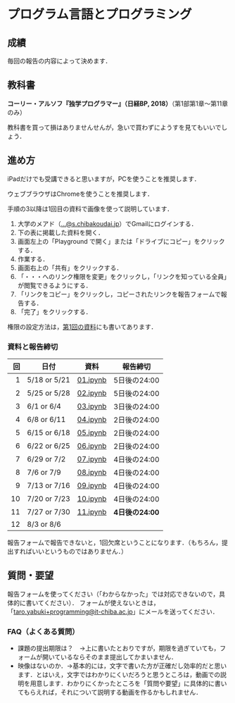 # プログラム言語とプログラミング

## 成績

毎回の報告の内容によって決めます．

## 教科書

**コーリー・アルソフ『独学プログラマー』（日経BP, 2018）**（第1部第1章～第11章のみ）

教科書を買って損はありませんせんが，急いで買わずにようすを見てもいいでしょう．

## 進め方

iPadだけでも受講できると思いますが，PCを使うことを推奨します．

ウェブブラウザはChromeを使うことを推奨します．

手順の3以降は1回目の資料で画像を使って説明しています．

1. 大学のメアド（...@s.chibakoudai.jp）でGmailにログインする．
1. 下の表に掲載した資料を開く．
1. 画面左上の「Playground で開く」または「ドライブにコピー」をクリックする．
1. 作業する．
1. 画面右上の「共有」をクリックする．
1. 「・・・へのリンク権限を変更」をクリックし，「リンクを知っている全員」が閲覧できるようにする．
1. 「リンクをコピー」をクリックし，コピーされたリンクを報告フォームで報告する．
1. 「完了」をクリックする．

権限の設定方法は，[第1回の資料](https://colab.research.google.com/drive/1mNG9dF4ILqYT-SzNdz3xOr-sZXtpy-lS?usp=sharing)にも書いてあります．

### 資料と報告締切

回|日付|資料|報告締切
-:|--|--|--
1|5/18 or 5/21|[01.ipynb](https://colab.research.google.com/drive/1mNG9dF4ILqYT-SzNdz3xOr-sZXtpy-lS?usp=sharing)|5日後の24:00
2|5/25 or 5/28|[02.ipynb](https://colab.research.google.com/drive/1zV_uo8dDyg5oWBTpz5s5eXICpLScSiK0?usp=sharing)|5日後の24:00
3|6/1 or 6/4|[03.ipynb](https://colab.research.google.com/drive/1czZ1YEcKpsYJN-FEeyUhsCQxDVSapdn_?usp=sharing)|3日後の24:00
4|6/8 or 6/11|[04.ipynb](https://colab.research.google.com/drive/1V-HM5cbvh9Be7tT3UHVyYi7IMWCrWKEf?usp=sharing)|2日後の24:00
5|6/15 or 6/18|[05.ipynb](https://colab.research.google.com/drive/13YjxEnOQeMa6AQ_BRtL_uwXwTIQ3OqJQ?usp=sharing)|2日後の24:00
6|6/22 or 6/25|[06.ipynb](https://colab.research.google.com/drive/1OBPkYbByDRZZiADH7MB1t8gh81PhW8T1?usp=sharing)|2日後の24:00
7|6/29 or 7/2|[07.ipynb](https://colab.research.google.com/drive/12TQgzqZUQEI20Bw4oSLxrNNX9bM0h5Kv?usp=sharing)|4日後の24:00
8|7/6 or 7/9|[08.ipynb](https://colab.research.google.com/drive/1et_WQlx70y9qKF1p2JkeVMmBhr1XXLlq?usp=sharing)|4日後の24:00
9|7/13 or 7/16|[09.ipynb](https://colab.research.google.com/drive/1CQqm-j8kgIfY5Fl57WN_6PSQuuwYUQf7?usp=sharing)|4日後の24:00
10|7/20 or 7/23|[10.ipynb](https://colab.research.google.com/drive/18CyzZrfmmBqb4jW1cwCCwAFlQ6YZXwNe?usp=sharing)|4日後の24:00
11|7/27 or 7/30|[11.ipynb](https://colab.research.google.com/drive/1G3TBHqPvuvWdNaK1oIHIvzoV2_bH0iEB?usp=sharing)|**4日後の24:00**
12|8/3 or 8/6|

報告フォームで報告できないと，1回欠席ということになります．（もちろん，提出すればいいというものではありません．）

## 質問・要望

報告フォームを使ってください（「わからなかった」では対応できないので，具体的に書いてください）．
フォームが使えないときは，「taro.yabuki+programming@it-chiba.ac.jp」にメールを送ってください．

### FAQ（よくある質問）

* 課題の提出期限は？　→上に書いたとおりですが，期限を過ぎていても，フォームが開いているならそのまま提出してかまいません．
* 映像はないのか．→基本的には，文字で書いた方が正確だし効率的だと思います．とはいえ，文字ではわかりにくいだろうと思うところは，動画での説明を用意します．わかりにくかったところを「質問や要望」に具体的に書いてもらえれば，それについて説明する動画を作るかもしれません．